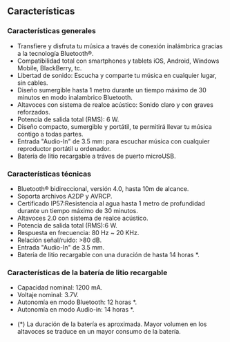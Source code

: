 ## Características

### Características generales

* Transfiere y disfruta tu música a través de conexión inalámbrica gracias a la tecnología Bluetooth®.
* Compatibilidad total con smartphones y tablets iOS, Android, Windows Mobile, BlackBerry, tc.
* Libertad de sonido: Escucha y comparte tu música en cualquier lugar, sin cables.
* Diseño sumergible hasta 1 metro durante un tiempo máximo de 30 minutos en modo inalambrico Bluetooth.
* Altavoces con sistema de realce acústico: Sonido claro y con graves reforzados.
* Potencia de salida total (RMS): 6 W.
* Diseño compacto, sumergible y portátil, te permitirá llevar tu música contigo a todas partes.
* Entrada "Audio-In" de 3.5 mm: para escuchar música con cualquier reproductor portátil u ordenador.
* Batería de litio recargable a tráves de puerto microUSB.

### Características técnicas

* Bluetooth® bidireccional, versión 4.0, hasta 10m de alcance.
* Soporta archivos A2DP y AVRCP.
* Certificado IP57:Resistencia al agua hasta 1 metro de profundidad durante un tiempo máximo de 30 minutos.
* Altavoces 2.0 con sistema de realce acústico.
* Potencia de salida total (RMS):6 W.
* Respuesta en frecuencia: 80 Hz ~ 20 KHz.
* Relación señal/ruido: >80 dB.
* Entrada "Audio-In" de 3.5 mm.
* Batería de litio recargable con una duración de hasta 14 horas *.

### Características de la batería de litio recargable

* Capacidad nominal: 1200 mA.
* Voltaje nominal: 3.7V.
* Autonomía en modo Bluetooth: 12 horas *.
* Autonomía en modo Audio-in: 14 horas *.
<br/><br/>
 * (*) La duración de la batería es aproximada. Mayor volumen en los altavoces se traduce en un mayor consumo de la batería.
